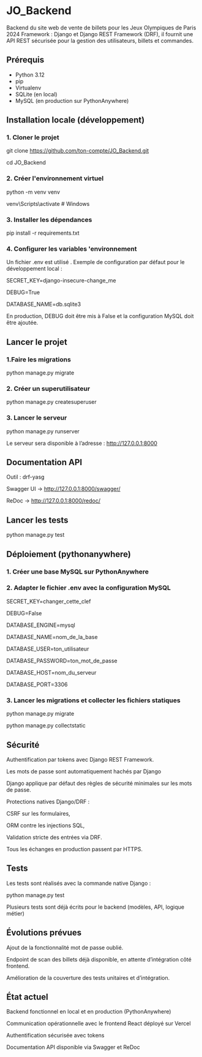 # JO_Backend

Backend du site web de vente de billets pour les Jeux Olympiques de Paris 2024 
Framework :  Django et Django REST Framework (DRF), il fournit une API REST sécurisée pour la gestion des utilisateurs, billets et commandes.


## Prérequis

- Python 3.12  
- pip 
- Virtualenv  
- SQLite (en local)  
- MySQL (en production sur PythonAnywhere)  

## Installation locale (développement)

### 1. Cloner le projet

git clone https://github.com/ton-compte/JO_Backend.git

cd JO_Backend

### 2. Créer l'environnement virtuel

python -m venv venv

venv\Scripts\activate      # Windows

### 3. Installer les dépendances

pip install -r requirements.txt

### 4. Configurer les variables 'environnement

Un fichier .env est utilisé . Exemple de configuration par défaut pour le développement local :

SECRET_KEY=django-insecure-change_me

DEBUG=True

DATABASE_NAME=db.sqlite3

En production, DEBUG doit être mis à False et la configuration MySQL doit être ajoutée.

## Lancer le projet

### 1.Faire les migrations

python manage.py migrate

### 2. Créer un superutilisateur

python manage.py createsuperuser

### 3. Lancer le serveur

python manage.py runserver

Le serveur sera disponible à l’adresse : http://127.0.0.1:8000

## Documentation API

Outil : drf-yasg

Swagger UI → http://127.0.0.1:8000/swagger/

ReDoc → http://127.0.0.1:8000/redoc/

## Lancer les tests

python manage.py test

## Déploiement (pythonanywhere)

### 1. Créer une base MySQL sur PythonAnywhere

### 2. Adapter le fichier .env avec la configuration MySQL

SECRET_KEY=changer_cette_clef

DEBUG=False

DATABASE_ENGINE=mysql

DATABASE_NAME=nom_de_la_base

DATABASE_USER=ton_utilisateur

DATABASE_PASSWORD=ton_mot_de_passe

DATABASE_HOST=nom_du_serveur

DATABASE_PORT=3306

### 3. Lancer les migrations et collecter les fichiers statiques

python manage.py migrate

python manage.py collectstatic

## Sécurité

Authentification par tokens avec Django REST Framework.

Les mots de passe sont automatiquement hachés par Django

Django applique par défaut des règles de sécurité minimales sur les mots de passe.

Protections natives Django/DRF :

CSRF sur les formulaires,

ORM contre les injections SQL,

Validation stricte des entrées via DRF.

Tous les échanges en production passent par HTTPS.

## Tests

Les tests sont réalisés avec la commande native Django :

python manage.py test

Plusieurs tests sont déjà écrits pour le backend (modèles, API, logique métier)

## Évolutions prévues

Ajout de la fonctionnalité mot de passe oublié.

Endpoint de scan des billets déjà disponible, en attente d’intégration côté frontend.

Amélioration de la couverture des tests unitaires et d’intégration.

## État actuel

Backend fonctionnel en local et en production (PythonAnywhere)

Communication opérationnelle avec le frontend React déployé sur Vercel

Authentification sécurisée avec tokens

Documentation API disponible via Swagger et ReDoc
